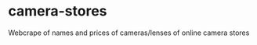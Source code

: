 camera-stores
=============

Webcrape of names and prices of cameras/lenses of online camera stores
